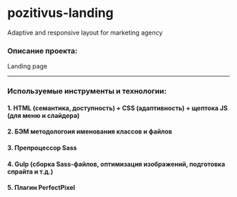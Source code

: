 # pozitivus-landing
<p>Adaptive and responsive layout for marketing agency</p> 

### Описание проекта:
<p>Landing page</p>

---

### Используемые инструменты и технологии:
#### 1. HTML (семантика, доступность) + CSS (адаптивность) + щептока JS (для меню и слайдера)
#### 2. БЭМ методологоия именования классов и файлов
#### 3. Препроцессор Sass
#### 4. Gulp (сборка Sass-файлов, оптимизация изображений, подготовка спрайта и т.д.)
#### 5. Плагин PerfectPixel
